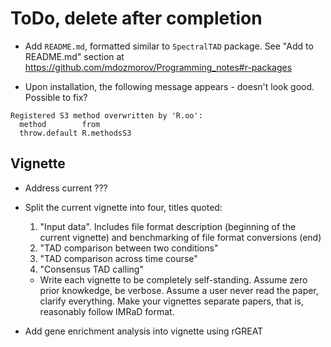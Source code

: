 # ToDo, delete after completion

- Add `README.md`, formatted similar to `SpectralTAD` package. See "Add to README.md" section at https://github.com/mdozmorov/Programming_notes#r-packages

- Upon installation, the following message appears - doesn't look good. Possible to fix?
```
Registered S3 method overwritten by 'R.oo':
  method        from       
  throw.default R.methodsS3
```



## Vignette

- Address current ???
- Split the current vignette into four, titles quoted:
    1) "Input data". Includes file format description (beginning of the current vignette) and benchmarking of file format conversions (end)
    2) "TAD comparison between two conditions"
    3) "TAD comparison across time course"
    4) "Consensus TAD calling"
    - Write each vignette to be completely self-standing. Assume zero prior knowkedge, be verbose. Assume a user never read the paper, clarify everything. Make your vignettes separate papers, that is, reasonably follow IMRaD format.

- Add gene enrichment analysis into vignette using rGREAT
